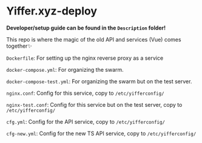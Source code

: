 # Yiffer.xyz-deploy

**Developer/setup guide can be found in the `Description` folder!**

This repo is where the magic of the old API and services (Vue) comes together✨

`Dockerfile`: For setting up the nginx reverse proxy as a service

`docker-compose.yml`: For organizing the swarm.

`docker-compose-test.yml`: For organizing the swarm but on the test server.

`nginx.conf`: Config for this service, copy to `/etc/yifferconfig/`

`nginx-test.conf`: Config for this service but on the test server, copy to `/etc/yifferconfig/`

`cfg.yml`: Config for the API service, copy to `/etc/yifferconfig/`

`cfg-new.yml`: Config for the new TS API service, copy to `/etc/yifferconfig/`
